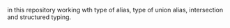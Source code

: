 in this repository working wth type of alias, type of union alias, intersection and structured typing.
